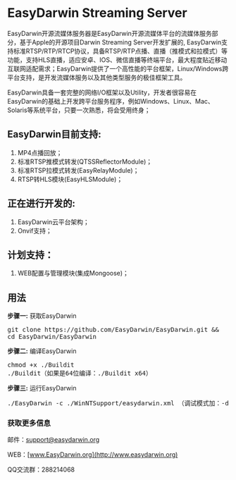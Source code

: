 EasyDarwin Streaming Server
===========================

EasyDarwin开源流媒体服务器是EasyDarwin开源流媒体平台的流媒体服务部分，基于Apple的开源项目Darwin Streaming Server开发扩展的, EasyDarwin支持标准RTSP/RTP/RTCP协议，具备RTSP/RTP点播、直播（推模式和拉模式）等功能，支持HLS直播，适应安卓、IOS、微信直播等终端平台，最大程度贴近移动互联网适配需求；EasyDarwin提供了一个高性能的平台框架，Linux/Windows跨平台支持，是开发流媒体服务以及其他类型服务的极佳框架工具。 

EasyDarwin具备一套完整的网络I/O框架以及Utility，开发者很容易在EasyDarwin的基础上开发跨平台服务程序，例如Windows、Linux、Mac、Solaris等系统平台，只要一次熟悉，将会受用终身；

## EasyDarwin目前支持: ##
1. MP4点播回放；
2. 标准RTSP推模式转发(QTSSReflectorModule)；
3. 标准RTSP拉模式转发(EasyRelayModule)；
4. RTSP转HLS模块(EasyHLSModule)；

## 正在进行开发的: ##
1. EasyDarwin云平台架构；
2. Onvif支持；

## 计划支持： ##
1. WEB配置与管理模块(集成Mongoose)；

## 用法

<strong>步骤一:</strong> 获取EasyDarwin 

<pre>
git clone https://github.com/EasyDarwin/EasyDarwin.git &&
cd EasyDarwin/EasyDarwin
</pre>

<strong>步骤二:</strong> 编译EasyDarwin

<pre>
chmod +x ./Buildit
./Buildit（如果是64位编译：./Buildit x64）
</pre>

<strong>步骤三:</strong> 运行EasyDarwin 

<pre>
./EasyDarwin -c ./WinNTSupport/easydarwin.xml （调试模式加：-d 参数）
</pre>



### 获取更多信息 ###

邮件：[support@easydarwin.org](mailto:support@easydarwin.org) 

WEB：[www.EasyDarwin.org](http://www.easydarwin.org)

QQ交流群：288214068
